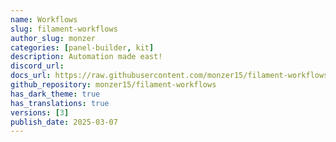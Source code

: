 ```yaml
---
name: Workflows
slug: filament-workflows
author_slug: monzer
categories: [panel-builder, kit]
description: Automation made east!
discord_url: 
docs_url: https://raw.githubusercontent.com/monzer15/filament-workflows/main/README.md
github_repository: monzer15/filament-workflows
has_dark_theme: true
has_translations: true
versions: [3]
publish_date: 2025-03-07
---
```

